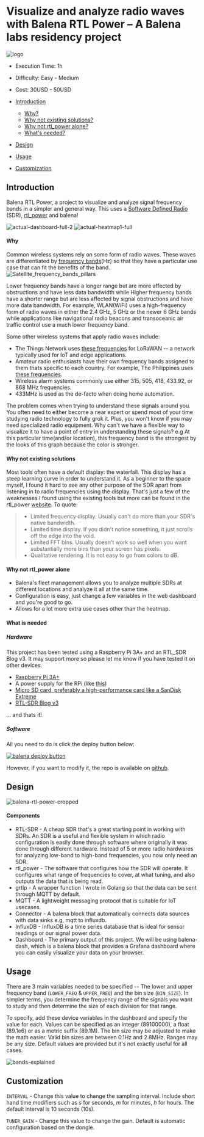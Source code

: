 # Visualize and analyze radio waves with Balena RTL Power – A Balena labs residency project
![logo](./images/logo.png)

- Execution Time: 1h
- Difficulty: Easy - Medium
- Cost: 30USD - 50USD

- [Introduction](#introduction)
    - [Why?](#why)
    - [Why not existing solutions?](#why-not-existing-solutions)
    - [Why not rtl_power alone?](#why-not-rtl_power-alone)
    - [What's needed?](#what-is-needed)
- [Design](#design)
- [Usage](#usage)
- [Customization](#customization)

## Introduction
Balena RTL Power, a project to visualize and analyze signal frequency bands in a simpler and general way. This uses a [Software Defined Radio](https://www.wirelessinnovation.org/assets/documents/SoftwareDefinedRadio.pdf) (SDR), [rtl_power](http://kmkeen.com/rtl-power/) and balena!

![actual-dashboard-full-2](./images/actual-dashboard-full-2.png)
![actual-heatmap1-full](./images/actual-heatmap1-full.png)

#### Why
Common wireless systems rely on some form of radio waves. These waves are differentiated by [frequency bands](https://www.jemengineering.com/blog-frequency-bands-and-applications/)(Hz) so that they have a particular use case that can fit the benefits of the band.
![Satellite_frequency_bands_pillars](./images/satellite-frequency-bands-pillars.jpg)

Lower frequency bands have a longer range but are more affected by obstructions and have less data bandwidth while Higher frequency bands have a shorter range but are less affected by signal obstructions and have more data bandwidth. For example, WLAN(WiFi) uses a high-frequency form of radio waves in either the 2.4 GHz, 5 GHz or the newer 6 GHz bands while applications like navigational radio beacons and transoceanic air traffic control use a much lower frequency band.

Some other wireless systems that apply radio waves include:
- The Things Network uses [these frequencies](https://www.thethingsnetwork.org/docs/lorawan/frequency-plans/) for LoRaWAN -- a network typically used for IoT and edge applications.
- Amateur radio enthusiasts have their own frequency bands assigned to them thats specific to each country. For example, The Philippines uses [these frequencies](https://www.para.org.ph/frequency-allocations.html).
- Wireless alarm systems commonly use either 315, 505, 418, 433.92, or 868 MHz frequencies.
- 433MHz is used as the de-facto when doing home automation.

The problem comes when trying to understand these signals around you. You often need to either become a near expert or spend most of your time studying radio technology to fully grok it. Plus, you won't know if you may need specialized radio equipment. Why can't we have a flexible way to visualize it to have a point of entry in understanding these signals? e.g At this particular time(and/or location), this frequency band is the strongest by the looks of this graph because the color is stronger.

#### Why not existing solutions
Most tools often have a default display: the waterfall. This display has a steep learning curve in order to understand it. As a beginner to the space myself, I found it hard to see any other purpose of the SDR apart from listening in to radio frequencies using the display. That's just a few of the weaknesses I found using the existing tools but more can be found in the rtl_power [website](http://kmkeen.com/rtl-power/). To quote:

> - Limited frequency display. Usually can't do more than your SDR's native bandwidth.
> - Limited time display. If you didn't notice something, it just scrolls off the edge into the void.
> - Limited FFT bins. Usually doesn't work so well when you want substantially more bins than your screen has pixels.
> - Qualitative rendering. It is not easy to go from colors to dB.

#### Why not rtl_power alone
- Balena's fleet management allows you to analyze multiple SDRs at different locations and analyze it all at the same time.
- Configuration is easy, just change a few variables in the web dashboard and you're good to go.
- Allows for a lot more extra use cases other than the heatmap.

#### What is needed
##### Hardware
This project has been tested using a Raspberry Pi 3A+ and an RTL_SDR Blog v3. It may support more so please let me know if you have tested it on other devices.

- [Raspberry Pi 3A+](https://www.adafruit.com/product/4027)
- A power supply for the RPi (like [this](https://www.adafruit.com/product/1995))
- [Micro SD card, preferably a high-performance card like a SanDisk Extreme](https://www.amazon.com/SanDisk-Extreme-microSDHC-UHS-3-SDSQXAF-032G-GN6MA/dp/B06XWMQ81P)
- [RTL-SDR Blog v3](https://www.rtl-sdr.com/buy-rtl-sdr-dvb-t-dongles/)

... and thats it!

##### Software
All you need to do is click the deploy button below:

[![balena deploy button](https://www.balena.io/deploy.svg)](https://dashboard.balena-cloud.com/deploy?repoUrl=https://github.com/jaomaloy/balena-rtl-power)

However, if you want to modify it, the repo is available on [github](https://github.com/jaomaloy/balena-rtl-power).

## Design
![balena-rtl-power-cropped](./images/balena-rtl-power-cropped.png)

#### Components
- RTL-SDR - A cheap SDR that's a great starting point in working with SDRs. An SDR is a useful and flexible system in which radio configuration is easily done through software where originally it was done through different hardware. Instead of 5 or more radio hardwares for analyzing low-band to high-band frequencies, you now only need an SDR. 
- rtl_power - The software that configures how the SDR will operate. It configures what range of frequencies to cover, at what tuning, and also outputs the data that is being read.
- grtlp - A wrapper function I wrote in Golang so that the data can be sent through MQTT by default.
- MQTT - A lightweight messaging protocol that is suitable for IoT usecases.
- Connector - A balena block that automatically connects data sources with data sinks e.g, mqtt to influxdb.
- InfluxDB - InfluxDB is a time series database that is ideal for sensor readings or our signal power data.
- Dashboard - The primary output of this project. We will be using balena-dash, which is a balena block that provides a Grafana dashboard where you can easily visualize your data on your browser.

## Usage
There are 3 main variables needed to be specified -- The lower and upper frequency band (`LOWER_FREQ` & `UPPER_FREQ`) and the bin size (`BIN_SIZE`).  In simpler terms, you determine the frequency range of the signals you want to study and then determine the size of each division for that range.

To specify, add these device variables in the dashboard and specify the value for each. Values can be specified as an integer (89100000), a float (89.1e6) or as a metric suffix (89.1M). The bin size may be adjusted to make the math easier. Valid bin sizes are between 0.1Hz and 2.8MHz. Ranges may be any size. Default values are provided but it's not exactly useful for all cases.

![bands-explained](./images/bands-explained.png)

## Customization
`INTERVAL` - Change this value to change the sampling interval. Include short hand time modifiers such as *s* for seconds, *m* for minutes, *h* for hours. The default interval is 10 seconds (10s).

`TUNER_GAIN` - Change this value to change the gain. Default is automatic configuration based on the dongle.
